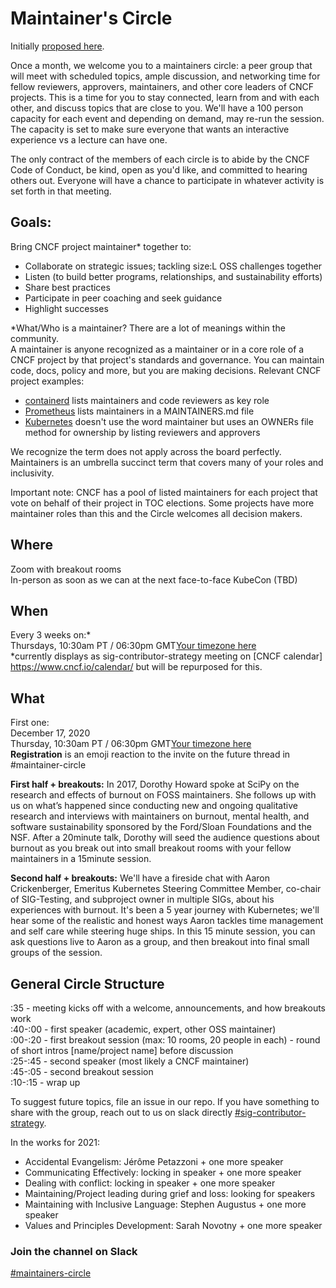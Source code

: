 # Maintainer's Circle

Initially [proposed here](https://github.com/cncf/sig-contributor-strategy/issues/1).

Once a month, we welcome you to a maintainers circle: a peer group that will 
meet with scheduled topics, ample discussion, and networking time for fellow 
reviewers, approvers, maintainers, and other core leaders of CNCF projects. This
is a time for you to stay connected, learn from and with each other, and 
discuss topics that are close to you. We'll have a 100 person capacity for each 
event and depending on demand, may re-run the session. The capacity is set to
make sure everyone that wants an interactive experience vs a lecture can have 
one. 

The only contract of the members of each circle is to abide by the CNCF Code of 
Conduct, be kind, open as you'd like, and committed to hearing others out. 
Everyone will have a chance to participate in whatever activity is set forth in 
that meeting. 

## Goals:
Bring CNCF project maintainer* together to:
- Collaborate on strategic issues; tackling size:L OSS challenges together
- Listen (to build better programs, relationships, and sustainability efforts)
- Share best practices
- Participate in peer coaching and seek guidance  
- Highlight successes

*What/Who is a maintainer? There are a lot of meanings within the community.  
A maintainer is anyone recognized as a maintainer or in a core role of a CNCF 
project by
that project's standards and governance. You can maintain code, docs, policy and
 more, but you are making decisions.
Relevant CNCF project examples:  
- [containerd](https://github.com/containerd/project/blob/master/GOVERNANCE.md#maintainership) 
lists maintainers and code reviewers as key role
- [Prometheus](https://github.com/prometheus/prometheus/blob/master/MAINTAINERS.md)
lists maintainers in a MAINTAINERS.md file
- [Kubernetes](https://github.com/kubernetes/community/blob/master/community-membership.md)
doesn't use the word maintainer but uses an OWNERs file method for ownership by
listing reviewers and approvers

We recognize the term does not apply across the board perfectly. Maintainers
is an umbrella succinct term that covers many of your roles and inclusivity.

Important note: CNCF has a pool of listed maintainers for each project that vote
 on behalf of their project in TOC elections. Some projects have more maintainer 
 roles than this and the Circle welcomes all decision makers. 

## Where
Zoom with breakout rooms  
In-person as soon as we can at the next face-to-face KubeCon (TBD) 

## When  
Every 3 weeks on:*  
Thursdays, 10:30am PT / 06:30pm GMT[Your timezone here](https://time.is/compare/1030AM_17_Dec_2020_in_PT)  
*currently displays as sig-contributor-strategy meeting on [CNCF calendar] https://www.cncf.io/calendar/ but will be repurposed for this.  

## What  

First one:  
December 17, 2020  
Thursday, 10:30am PT / 06:30pm GMT[Your timezone here](https://time.is/compare/1030AM_17_Dec_2020_in_PT)   
**Registration** is an emoji reaction to the invite on the future thread in 
#maintainer-circle 

**First half + breakouts:**
In 2017, Dorothy Howard spoke at SciPy on the research and effects of burnout on
 FOSS maintainers. She follows up with us on what’s happened since conducting 
 new and ongoing qualitative research and interviews with maintainers on 
 burnout, mental health, and software sustainability sponsored by the Ford/Sloan
  Foundations and the NSF. After a 20minute talk, Dorothy will seed the audience
   questions about burnout as you break out into small breakout rooms with your
    fellow maintainers in a 15minute session. 

**Second half + breakouts:**
We'll have a fireside chat with Aaron Crickenberger, Emeritus Kubernetes
Steering Committee Member, co-chair of SIG-Testing, and subproject owner in
multiple SIGs, about his experiences with burnout. It's been a 5 year journey 
with Kubernetes; we'll hear some of the realistic and honest ways Aaron tackles
time management and self care while steering huge ships. In this 15 minute
session, you can ask questions live to Aaron as a group, and then breakout 
into final small groups of the session.   

## General Circle Structure  

:35 - meeting kicks off with a welcome, announcements, and how breakouts work  
:40-:00 - first speaker (academic, expert, other OSS maintainer)  
:00-:20 - first breakout session (max: 10 rooms, 20 people in each)
           - round of short intros [name/project name] before discussion  
:25-:45 - second speaker (most likely a CNCF maintainer)  
:45-:05 - second breakout session   
:10-:15 - wrap up    

To suggest future topics, file an issue in our repo. If you have something to 
share with the group, reach out to us on slack directly 
[#sig-contributor-strategy](https://cloud-native.slack.com/archives/CT6CWS1JN).

In the works for 2021:
- Accidental Evangelism: Jérôme Petazzoni + one more speaker
- Communicating Effectively: locking in speaker + one more speaker
- Dealing with conflict: locking in speaker + one more speaker
- Maintaining/Project leading during grief and loss: looking for speakers
- Maintaining with Inclusive Language: Stephen Augustus + one more speaker
- Values and Principles Development: Sarah Novotny + one more speaker


### Join the channel on Slack

[#maintainers-circle](https://cloud-native.slack.com/archives/C014YQ8CDCG)  